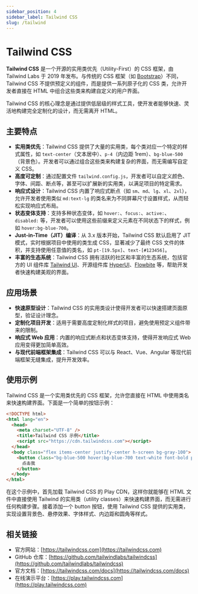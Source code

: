 ```yaml
---
sidebar_position: 4
sidebar_label: Tailwind CSS
slug: /tailwind
---
```


# Tailwind CSS

**Tailwind CSS** 是一个开源的实用类优先（Utility-First）的 CSS 框架，由 Tailwind Labs 于 2019 年发布。与传统的 CSS 框架（如 [Bootstrap](https://getbootstrap.com)）不同，Tailwind CSS 不提供预定义的组件，而是提供一系列原子化的 CSS 类，允许开发者直接在 HTML 中组合这些类来构建自定义的用户界面。

Tailwind CSS 的核心理念是通过提供低层级的样式工具，使开发者能够快速、灵活地构建完全定制化的设计，而无需离开 HTML。



## 主要特点

- **实用类优先**：Tailwind CSS 提供了大量的实用类，每个类对应一个特定的样式属性，如 `text-center`（文本居中）、`p-4`（内边距 1rem）、`bg-blue-500`（背景色）。开发者可以通过组合这些类来构建复杂的界面，而无需编写自定义 CSS。
- **高度可定制**：通过配置文件 `tailwind.config.js`，开发者可以自定义颜色、字体、间距、断点等，甚至可以扩展新的实用类，以满足项目的特定需求。
- **响应式设计**：Tailwind CSS 内置了响应式断点（如 `sm`、`md`、`lg`、`xl`、`2xl`），允许开发者使用类似 `md:text-lg` 的类名来为不同屏幕尺寸设置样式，从而轻松实现响应式布局。
- **状态变体支持**：支持多种状态变体，如 `hover:`、`focus:`、`active:`、`disabled:` 等，开发者可以使用这些前缀来定义元素在不同状态下的样式，例如 `hover:bg-blue-700`。
- **Just-in-Time（JIT）编译**：从 3.x 版本开始，Tailwind CSS 默认启用了 JIT 模式，实时根据项目中使用的类生成 CSS，显著减少了最终 CSS 文件的体积，并支持使用任意值的类名，如 `pt-[19.5px]`、`text-[#123456]`。
- **丰富的生态系统**：Tailwind CSS 拥有活跃的社区和丰富的生态系统，包括官方的 UI 组件库 [Tailwind UI](https://tailwindui.com/)、开源组件库 [HyperUI](https://www.hyperui.dev/)、[Flowbite](https://flowbite.com/) 等，帮助开发者快速构建美观的界面。



## 应用场景

- **快速原型设计**：Tailwind CSS 的实用类设计使得开发者可以快速搭建页面原型，验证设计理念。
- **定制化项目开发**：适用于需要高度定制化样式的项目，避免使用预定义组件带来的限制。
- **响应式 Web 应用**：内置的响应式断点和状态变体支持，使得开发响应式 Web 应用变得更加简单高效。
- **与现代前端框架集成**：Tailwind CSS 可以与 React、Vue、Angular 等现代前端框架无缝集成，提升开发效率。



## 使用示例

Tailwind CSS 是一个实用类优先的 CSS 框架，允许您直接在 HTML 中使用类名来快速构建界面。下面是一个简单的按钮示例：

```html showLineNumbers title="index.html"
<!DOCTYPE html>
<html lang="en">
  <head>
    <meta charset="UTF-8" />
    <title>Tailwind CSS 示例</title>
    <script src="https://cdn.tailwindcss.com"></script>
  </head>
  <body class="flex items-center justify-center h-screen bg-gray-100">
    <button class="bg-blue-500 hover:bg-blue-700 text-white font-bold py-2 px-4 rounded">
      点击我
    </button>
  </body>
</html>
```

在这个示例中，首先加载 Tailwind CSS 的 Play CDN，这样你就能够在 HTML 文件中直接使用 Tailwind 的实用类（utility classes）来快速构建界面，而无需进行任何构建步骤。接着添加一个 button 按钮，使用 Tailwind CSS 提供的实用类，实现设置背景色、悬停效果、字体样式、内边距和圆角等样式。



## 相关链接

- 官方网站：[https://tailwindcss.com](https://tailwindcss.com)
- GitHub 仓库：[https://github.com/tailwindlabs/tailwindcss](https://github.com/tailwindlabs/tailwindcss)
- 官方文档：[https://tailwindcss.com/docs](https://tailwindcss.com/docs)
- 在线演示平台：[https://play.tailwindcss.com](https://play.tailwindcss.com)
